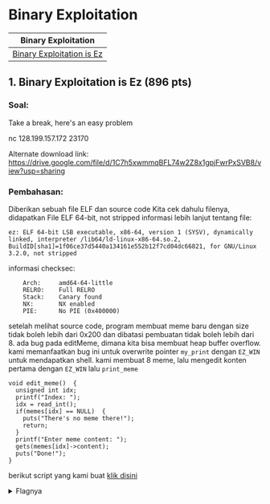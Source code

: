 # Binary Exploitation

| Binary Exploitation  |
| ------------- |
| [Binary Exploitation is Ez](#1-binary-exploitation-is-ez-896-pts)|

## 1. Binary Exploitation is Ez (896 pts)

### Soal: 
Take a break, here's an easy problem

nc 128.199.157.172 23170

Alternate download link:
https://drive.google.com/file/d/1C7h5xwmmqBFL74w2Z8x1gpjFwrPxSVB8/view?usp=sharing

### Pembahasan:
Diberikan sebuah file ELF dan source code Kita cek dahulu filenya, didapatkan
File ELF 64-bit, not stripped
informasi lebih lanjut tentang file:
```
ez: ELF 64-bit LSB executable, x86-64, version 1 (SYSV), dynamically linked, interpreter /lib64/ld-linux-x86-64.so.2, BuildID[sha1]=1f06ce37d5440a134161e552b12f7cd04dc66821, for GNU/Linux 3.2.0, not stripped
```
informasi checksec:
```
    Arch:     amd64-64-little
    RELRO:    Full RELRO
    Stack:    Canary found
    NX:       NX enabled
    PIE:      No PIE (0x400000)
```
setelah melihat source code, program membuat meme baru dengan size tidak boleh lebih dari 0x200 dan dibatasi pembuatan tidak boleh lebih dari 8. ada bug pada editMeme, dimana kita bisa membuat heap buffer overflow. kami memanfaatkan bug ini untuk overwrite pointer <code>my_print</code> dengan <code>EZ_WIN</code> untuk mendapatkan shell. 
kami membuat 8 meme, lalu mengedit konten pertama dengan <code>EZ_WIN</code> lalu <code>print_meme</code>
```
void edit_meme()  {
  unsigned int idx;
  printf("Index: ");
  idx = read_int();
  if(memes[idx] == NULL)  {
    puts("There's no meme there!");
    return;
  }
  printf("Enter meme content: ");
  gets(memes[idx]->content);
  puts("Done!");
}
```
berikut script yang kami buat [klik disini](https://github.com/ahm4ddm/Arsip-WU/blob/binary/Compfest%202020/Binary%20Exploitation/binary-exploitation-is-ez/solver.py)

<details>
<summary>Flagnya</summary>
COMPFEST12{C_i_told_u_its_ez_loooooooool_257505}
</details>
